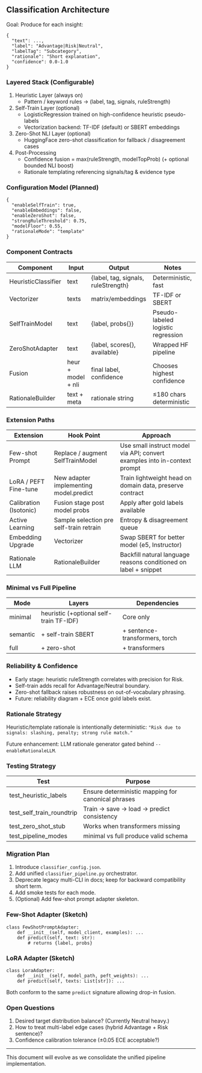 ## Classification Architecture

Goal: Produce for each insight:
```
{
  "text": ..., 
  "label": "Advantage|Risk|Neutral",
  "labelTag": "Subcategory",
  "rationale": "Short explanation",
  "confidence": 0.0-1.0
}
```

### Layered Stack (Configurable)
1. Heuristic Layer (always on)
   - Pattern / keyword rules -> (label, tag, signals, ruleStrength)
2. Self-Train Layer (optional)
   - LogisticRegression trained on high-confidence heuristic pseudo-labels
   - Vectorization backend: TF-IDF (default) or SBERT embeddings
3. Zero-Shot NLI Layer (optional)
   - HuggingFace zero-shot classification for fallback / disagreement cases
4. Post-Processing
   - Confidence fusion = max(ruleStrength, modelTopProb) (+ optional bounded NLI boost)
   - Rationale templating referencing signals/tag & evidence type

### Configuration Model (Planned)
```
{
  "enableSelfTrain": true,
  "enableEmbeddings": false,
  "enableZeroShot": false,
  "strongRuleThreshold": 0.75,
  "modelFloor": 0.55,
  "rationaleMode": "template"
}
```

### Component Contracts
| Component | Input | Output | Notes |
|-----------|-------|--------|-------|
| HeuristicClassifier | text | {label, tag, signals, ruleStrength} | Deterministic, fast |
| Vectorizer | texts | matrix/embeddings | TF-IDF or SBERT |
| SelfTrainModel | text | {label, probs{}} | Pseudo-labeled logistic regression |
| ZeroShotAdapter | text | {label, scores{}, available} | Wrapped HF pipeline |
| Fusion | heur + model + nli | final label, confidence | Chooses highest confidence |
| RationaleBuilder | text + meta | rationale string | ≤180 chars deterministic |

### Extension Paths
| Extension | Hook Point | Approach |
|-----------|-----------|----------|
| Few-shot Prompt | Replace / augment SelfTrainModel | Use small instruct model via API; convert examples into in-context prompt |
| LoRA / PEFT Fine-tune | New adapter implementing model.predict | Train lightweight head on domain data, preserve contract |
| Calibration (Isotonic) | Fusion stage post model probs | Apply after gold labels available |
| Active Learning | Sample selection pre self-train retrain | Entropy & disagreement queue |
| Embedding Upgrade | Vectorizer | Swap SBERT for better model (e5, Instructor) |
| Rationale LLM | RationaleBuilder | Backfill natural language reasons conditioned on label + snippet |

### Minimal vs Full Pipeline
| Mode | Layers | Dependencies |
|------|--------|--------------|
| minimal | heuristic (+optional self-train TF-IDF) | Core only |
| semantic | + self-train SBERT | + sentence-transformers, torch |
| full | + zero-shot | + transformers |

### Reliability & Confidence
- Early stage: heuristic ruleStrength correlates with precision for Risk.
- Self-train adds recall for Advantage/Neutral boundary.
- Zero-shot fallback raises robustness on out-of-vocabulary phrasing.
- Future: reliability diagram + ECE once gold labels exist.

### Rationale Strategy
Heuristic/template rationale is intentionally deterministic:
`"Risk due to signals: slashing, penalty; strong rule match."`

Future enhancement: LLM rationale generator gated behind `--enableRationaleLLM`.

### Testing Strategy
| Test | Purpose |
|------|---------|
| test_heuristic_labels | Ensure deterministic mapping for canonical phrases |
| test_self_train_roundtrip | Train → save → load → predict consistency |
| test_zero_shot_stub | Works when transformers missing |
| test_pipeline_modes | minimal vs full produce valid schema |

### Migration Plan
1. Introduce `classifier_config.json`.
2. Add unified `classifier_pipeline.py` orchestrator.
3. Deprecate legacy multi-CLI in docs; keep for backward compatibility short term.
4. Add smoke tests for each mode.
5. (Optional) Add few-shot prompt adapter skeleton.

### Few-Shot Adapter (Sketch)
```
class FewShotPromptAdapter:
    def __init__(self, model_client, examples): ...
    def predict(self, text: str):
        # returns {label, probs}
```

### LoRA Adapter (Sketch)
```
class LoraAdapter:
    def __init__(self, model_path, peft_weights): ...
    def predict(self, texts: List[str]): ...
```

Both conform to the same `predict` signature allowing drop-in fusion.

### Open Questions
1. Desired target distribution balance? (Currently Neutral heavy.)
2. How to treat multi-label edge cases (hybrid Advantage + Risk sentence)?
3. Confidence calibration tolerance (±0.05 ECE acceptable?)

---
This document will evolve as we consolidate the unified pipeline implementation.
